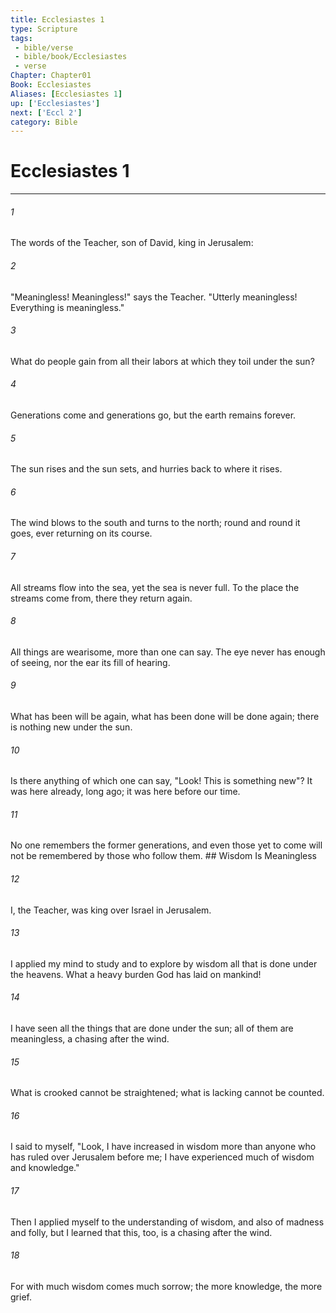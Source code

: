 ```yaml
---
title: Ecclesiastes 1
type: Scripture
tags:
 - bible/verse
 - bible/book/Ecclesiastes
 - verse
Chapter: Chapter01
Book: Ecclesiastes
Aliases: [Ecclesiastes 1]
up: ['Ecclesiastes']
next: ['Eccl 2']
category: Bible
---
```

# Ecclesiastes 1

***


###### 1 
The words of the Teacher, son of David, king in Jerusalem: 

###### 2 
"Meaningless! Meaningless!" says the Teacher. "Utterly meaningless! Everything is meaningless." 

###### 3 
What do people gain from all their labors at which they toil under the sun? 

###### 4 
Generations come and generations go, but the earth remains forever. 

###### 5 
The sun rises and the sun sets, and hurries back to where it rises. 

###### 6 
The wind blows to the south and turns to the north; round and round it goes, ever returning on its course. 

###### 7 
All streams flow into the sea, yet the sea is never full. To the place the streams come from, there they return again. 

###### 8 
All things are wearisome, more than one can say. The eye never has enough of seeing, nor the ear its fill of hearing. 

###### 9 
What has been will be again, what has been done will be done again; there is nothing new under the sun. 

###### 10 
Is there anything of which one can say, "Look! This is something new"? It was here already, long ago; it was here before our time. 

###### 11 
No one remembers the former generations, and even those yet to come will not be remembered by those who follow them. ## Wisdom Is Meaningless 

###### 12 
I, the Teacher, was king over Israel in Jerusalem. 

###### 13 
I applied my mind to study and to explore by wisdom all that is done under the heavens. What a heavy burden God has laid on mankind! 

###### 14 
I have seen all the things that are done under the sun; all of them are meaningless, a chasing after the wind. 

###### 15 
What is crooked cannot be straightened; what is lacking cannot be counted. 

###### 16 
I said to myself, "Look, I have increased in wisdom more than anyone who has ruled over Jerusalem before me; I have experienced much of wisdom and knowledge." 

###### 17 
Then I applied myself to the understanding of wisdom, and also of madness and folly, but I learned that this, too, is a chasing after the wind. 

###### 18 
For with much wisdom comes much sorrow; the more knowledge, the more grief. 
